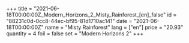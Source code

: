 +++
title = "2021-06-18T00:00:00Z_Modern_Horizons_2_Misty_Rainforest_[en]_false"
id = "88231c0d-0cc8-44ec-bf95-81d1710ac141"
date = "2021-06-18T00:00:00Z"
name = "Misty Rainforest"
lang = ["en"]
price = "20.93"
quantity = 4
foil = false
set = "Modern Horizons 2"
+++
